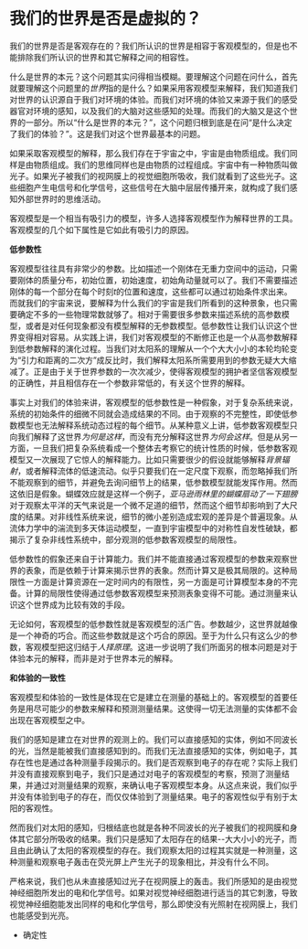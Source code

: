 # 我们的世界是否是虚拟的？

我们的世界是否是客观存在的？我们所认识的世界是相容于客观模型的，但是也不能排除我们所认识的世界和其它解释之间的相容性。

什么是世界的本元？这个问题其实问得相当模糊。要理解这个问题在问什么，首先就要理解这个问题里的*世界*指的是什么？如果采用客观模型来解释，我们知道我们对世界的认识源自于我们对环境的体验。而我们对环境的体验又来源于我们的感受器官对环境的感知，以及我们的大脑对这些感知的处理。而我们的大脑又是这个世界的一部分。所以“什么是世界的本元？”，这个问题归根到底是在问“是什么决定了我们的体验？”。这是我们对这个世界最基本的问题。

如果采取客观模型的解释，那么我们存在于宇宙之中，宇宙是由物质组成。我们同样是由物质组成。我们的思维同样也是由物质的过程组成。宇宙中有一种物质叫做光子。如果光子被我们的视网膜上的视觉细胞所吸收，我们就看到了这些光子。这些细胞产生电信号和化学信号，这些信号在大脑中层层传播开来，就构成了我们感知外部世界时的思维活动。

客观模型是一个相当有吸引力的模型，许多人选择客观模型作为解释世界的工具。客观模型的几个如下属性是它如此有吸引力的原因。

**低参数性**

客观模型往往具有非常少的参数。比如描述一个刚体在无重力空间中的运动，只需要刚体的质量分布，初始位置，初始速度，初始角动量就可以了。我们不需要描述刚体的每一个部分在每个时刻$t$的位置和速度，这些都可以通过初始条件求出来。而就我们的宇宙来说，要解释为什么我们的宇宙是我们所看到的这种景象，也只需要确定不多的一些物理常数就够了。相对于需要很多参数来描述系统的高参数模型，或者是对任何现象都没有模型解释的无参数模型。低参数性让我们认识这个世界变得相对容易。从实践上讲，我们对客观模型的不断修正也是一个从高参数解释到低参数解释的演化过程。当我们对太阳系的理解从一个个大大小小的本轮均轮变为“引力和距离的二次方”成反比时，我们解释太阳系所需要用到的参数无疑大大缩减了。正是由于关于世界参数的一次次减少，使得客观模型的拥护者坚信客观模型的正确性，并且相信存在一个参数非常低的，有关这个世界的解释。

事实上对我们的体验来讲，客观模型的低参数性是一种假象，对于复杂系统来说，系统的初始条件的细微不同就会造成结果的不同。由于观察的不完整性，即使低参数模型也无法解释系统动态过程的每个细节。从某种意义上讲，低参数客观模型只向我们解释了这世界*为何是这样*，而没有充分解释这世界*为何会这样*。但是从另一方面，一旦我们把复杂系统看成一个整体去考察它的统计性质的时候，低参数客观模型又一次展现了它惊人的解释能力。比如只需要很少的假设就能够解释*背景辐射*，或者解释流体的低速流动。似乎只要我们在一定尺度下观察，而忽略掉我们所不能观察到的细节，并避免去询问细节上的结果，低参数模型就能发挥作用。然而这依旧是假象。蝴蝶效应就是这样一个例子，*亚马逊雨林里的蝴蝶扇动了一下翅膀*对于观察太平洋的天气来说是一个微不足道的细节，然而这个细节却影响到了大尺度的结果。对非线性系统来说，细节的微小差别造成宏观的差异是个普遍现象。从流体力学中的湍流到多天体运动模型，一直到宇宙模型中的对称性自发性破缺，都揭示了复杂非线性系统中，部分观测的低参数客观模型的局限性。

低参数性的假象还来自于计算能力。我们并不能直接通过客观模型的参数来观察世界的表象，而是依赖于计算来揭示世界的表象。然而计算又是极其局限的。这种局限性一方面是计算资源在一定时间内的有限性，另一方面是可计算模型本身的不完备。计算的局限性使得通过低参数客观模型来预测表象变得不可能。通过测量来认识这个世界成为比较有效的手段。

无论如何，客观模型的低参数性就是客观模型的活广告。参数越少，这世界就越像是一个神奇的巧合。而这些参数就是这个巧合的原因。至于为什么只有这么少的参数，客观模型把这归结于*人择原理*。这进一步说明了我们所面另的根本问题是对于体验本元的解释，而非是对于世界本元的解释。

**和体验的一致性**

客观模型和体验的一致性是体现在它是建立在测量的基础上的。客观模型的首要任务是用尽可能少的参数来解释和预测测量结果。这使得一切无法测量的实体都不会出现在客观模型之中。

我们的感知是建立在对世界的观测上的。我们可以直接感知的实体，例如不同波长的光，当然是能被我们直接感知到的。而我们无法直接感知的实体，例如电子，其存在性也是通过各种测量手段揭示的。我们是否观察到电子的存在呢？实际上我们并没有直接观察到电子，我们只是通过对电子的客观模型的考察，预测了测量结果，并通过对测量结果的观察，来确认电子客观模型本身。从这点来说，我们似乎并没有体验到电子的存在，而仅仅体验到了测量结果。电子的客观性似乎有别于太阳的客观性。

然而我们对太阳的感知，归根结底也就是各种不同波长的光子被我们的视网膜和身体其它部分所吸收的结果。我们只是感知了太阳存在的结果--大大小小的光子，而且由此确认了太阳的客观模型的存在。我们观察太阳的过程其实就是一种测量，这种测量和观察电子轰击在荧光屏上产生光子的现象相比，并没有什么不同。

严格来说，我们也从未直接感知过光子在视网膜上的轰击。我们所感知的是由视觉神经细胞所发出的电和化学信号。如果对视觉神经细胞进行适当的其它刺激，导致视觉神经细胞能发出同样的电和化学信号，那么即使没有光照射在视网膜上，我们也能感受到光亮。


* 确定性
